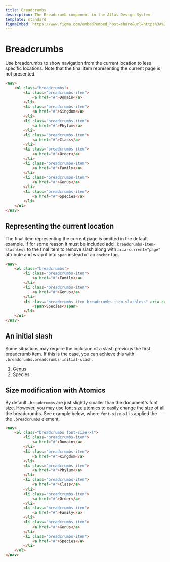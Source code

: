 ```yaml
---
title: Breadcrumbs
description: The Breadcrumb component in the Atlas Design System
template: standard
figmaEmbed: https://www.figma.com/embed?embed_host=share&url=https%3A%2F%2Fwww.figma.com%2Ffile%2F1xPKoajeYtL7JPQ4ZoENkr%2F%25F0%259F%258C%259E-Atlas-Design-UI-Kit-(Team-Guidance)%3Fnode-id%3D0%253A1
---
```


# Breadcrumbs

Use breadcrumbs to show navigation from the current location to less specific locations. Note that the final item representing the current page is not presented.

```html
<nav>
	<ol class="breadcrumbs">
		<li class="breadcrumbs-item">
			<a href="#">Domain</a>
		</li>
		<li class="breadcrumbs-item">
			<a href="#">Kingdom</a>
		</li>
		<li class="breadcrumbs-item">
			<a href="#">Phylum</a>
		</li>
		<li class="breadcrumbs-item">
			<a href="#">Class</a>
		</li>
		<li class="breadcrumbs-item">
			<a href="#">Order</a>
		</li>
		<li class="breadcrumbs-item">
			<a href="#">Family</a>
		</li>
		<li class="breadcrumbs-item">
			<a href="#">Genus</a>
		</li>
		<li class="breadcrumbs-item">
			<a href="#">Species</a>
		</li>
	</ol>
</nav>
```

## Representing the current location

The final item representing the current page is omitted in the default example. If for some reason it must be included add `.breadcrumbs-item-slashless` to the final item to remove slash along with `aria-current="page"` attribute and wrap it into `span` instead of an `anchor` tag.

```html
<nav>
	<ol class="breadcrumbs">
		<li class="breadcrumbs-item">
			<a href="#">Family</a>
		</li>
		<li class="breadcrumbs-item">
			<a href="#">Genus</a>
		</li>
		<li class="breadcrumbs-item breadcrumbs-item-slashless" aria-current="page">
			<span>Species</span>
		</li>
	</ol>
</nav>
```

## An initial slash

Some situations may require the inclusion of a slash previous the first breadcrumb item. If this is the case, you can achieve this with `.breadcrumbs.breadcrumbs-initial-slash`.

<nav class="margin-top-md">
	<ol class="breadcrumbs breadcrumbs-initial-slash">
		<li class="breadcrumbs-item">
			<a href="#">Genus</a>
		</li>
		<li class="breadcrumbs-item breadcrumbs-item-slashless" aria-current="page">
			<span>Species</span>
		</li>
	</ol>
</nav>

## Size modification with Atomics

By default `.breadcrumbs` are just slightly smaller than the document's font size. However, you may use [font size atomics](~/src/atomics/typography.md) to easily change the size of all the breadcrumbs. See example below, where `font-size-xl` is applied the the `.breadcrumbs` element.

```html
<nav>
	<ol class="breadcrumbs font-size-xl">
		<li class="breadcrumbs-item">
			<a href="#">Domain</a>
		</li>
		<li class="breadcrumbs-item">
			<a href="#">Kingdom</a>
		</li>
		<li class="breadcrumbs-item">
			<a href="#">Phylum</a>
		</li>
		<li class="breadcrumbs-item">
			<a href="#">Class</a>
		</li>
		<li class="breadcrumbs-item">
			<a href="#">Order</a>
		</li>
		<li class="breadcrumbs-item">
			<a href="#">Family</a>
		</li>
		<li class="breadcrumbs-item">
			<a href="#">Genus</a>
		</li>
		<li class="breadcrumbs-item">
			<a href="#">Species</a>
		</li>
	</ol>
</nav>
```
